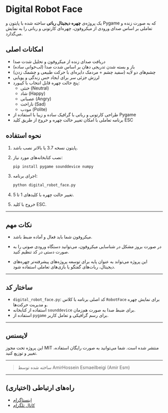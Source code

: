 # Digital Robot Face

یک پروژه‌ی **چهره دیجیتال رباتی** ساخته شده با پایتون و Pygame که به صورت زنده و تعاملی بر اساس صدای ورودی از میکروفون، چهره‌ای کارتونی و رباتی را به نمایش می‌گذارد.

## امکانات اصلی

- دریافت صدای زنده از میکروفون و تحلیل شدت صدا  
- باز و بسته شدن تدریجی دهان بر اساس شدت صدا (لب‌خوانی ساده)  
- چشم‌های دو لایه (سفید چشم + مردمک دایره‌ای با حرکت طبیعی و چشمک زدن)  
- لرزش جزئی سر برای ایجاد حس زندگی و پویایی  
- پنج حالت چهره قابل انتخاب با کیبورد:  
  - خنثی (Neutral)  
  - شاد (Happy)  
  - عصبانی (Angry)  
  - ناراحت (Sad)  
  - مودب (Polite)  
- طراحی کارتونی و رباتی با گرافیک ساده و زیبا با استفاده از Pygame  
- برنامه تعاملی با امکان تغییر حالت چهره و خروج از طریق کلید ESC  

## نحوه استفاده

1. پایتون نسخه 3.7 یا بالاتر نصب باشد.

2. نصب کتابخانه‌های مورد نیاز:

    ```bash
    pip install pygame sounddevice numpy
    ```

3. اجرای برنامه:

    ```bash
    python digital_robot_face.py
    ```

4. تغییر حالت چهره با کلیدهای 1 تا 5.

5. خروج با کلید ESC.

---

## نکات مهم

- میکروفون شما باید فعال و آماده ضبط باشد.

- در صورت بروز مشکل در شناسایی میکروفون، می‌توانید دستگاه ورودی صوتی را به صورت دستی در کد تنظیم کنید.

- این پروژه می‌تواند به عنوان پایه برای توسعه پروژه‌های پیشرفته‌تر چهره‌های دیجیتال، ربات‌های گفتگو یا بازی‌های تعاملی استفاده شود.

---

## ساختار کد

- `digital_robot_face.py`: کد اصلی برنامه با کلاس `RobotFace` برای نمایش چهره و مدیریت حرکت‌ها.  
- استفاده از کتابخانه `sounddevice` برای ضبط صدا به صورت هم‌زمان.  
- استفاده از `pygame` برای رسم گرافیکی و تعامل کاربر.  

---

## لایسنس

این پروژه تحت مجوز MIT منتشر شده است. شما می‌توانید به صورت رایگان استفاده، تغییر و توزیع کنید.

---

> ساخته شده توسط AmirHossein Esmaeilbeigi (Amir Esm)

---

## راه‌های ارتباطی (اختیاری)

- [اینستاگرام](https://instagram.com/amire3m)  
- [کانال تلگرام](https://t.me/amire3m)  
